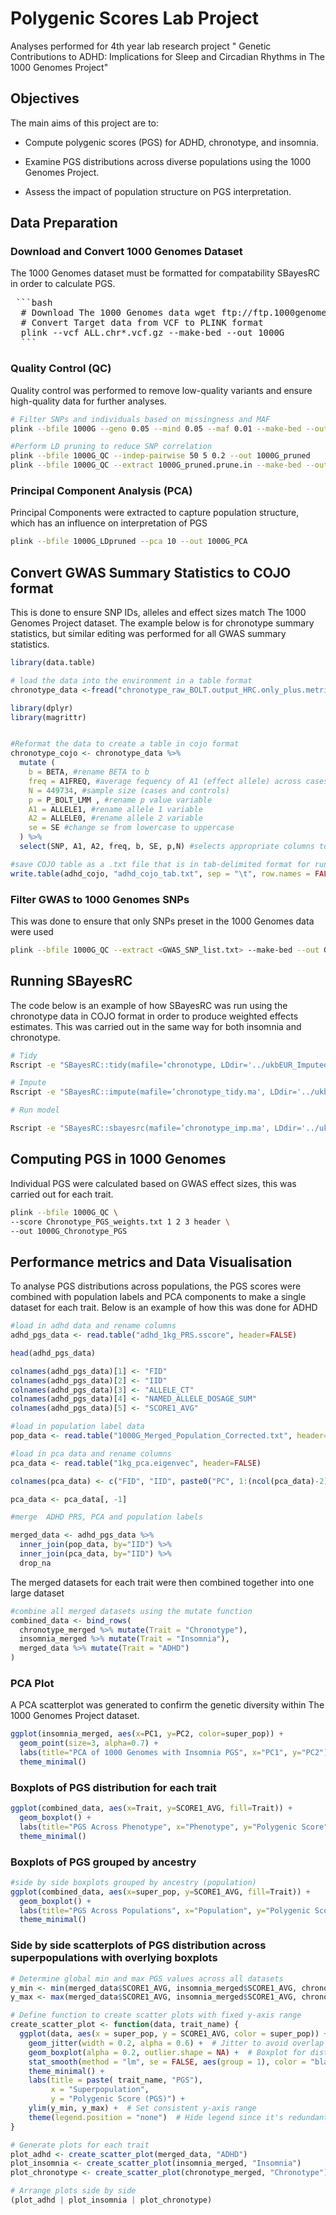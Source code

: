 # Polygenic Scores Lab Project

Analyses performed for 4th year lab research project "
Genetic Contributions to ADHD: Implications for Sleep and Circadian Rhythms in The 1000 Genomes Project"

## Objectives
The main aims of this project are to: 

- Compute polygenic scores (PGS) for ADHD, chronotype, and insomnia.

- Examine PGS distributions across diverse populations using the 1000 Genomes 
  Project.

- Assess the impact of population structure on PGS interpretation.


## Data Preparation

### Download and Convert 1000 Genomes Dataset

The 1000 Genomes dataset must be formatted for compatability SBayesRC in order to calculate PGS.

<pre> ```bash 
  # Download The 1000 Genomes data wget ftp://ftp.1000genomes.ebi.ac.uk/vol1/ftp/release/20130502/*.vcf.gz 
  # Convert Target data from VCF to PLINK format
  plink --vcf ALL.chr*.vcf.gz --make-bed --out 1000G
  ``` </pre>

  ### Quality Control (QC)

  Quality control was performed to remove low-quality variants and ensure high-quality data for further analyses.

  ```bash
# Filter SNPs and individuals based on missingness and MAF
plink --bfile 1000G --geno 0.05 --mind 0.05 --maf 0.01 --make-bed --out 1000G_QC

#Perform LD pruning to reduce SNP correlation
plink --bfile 1000G_QC --indep-pairwise 50 5 0.2 --out 1000G_pruned
plink --bfile 1000G_QC --extract 1000G_pruned.prune.in --make-bed --out 1000G_LDpruned
```

### Principal Component Analysis (PCA)

Principal Components were extracted to capture population structure, which has an influence on interpretation of PGS

```bash
plink --bfile 1000G_LDpruned --pca 10 --out 1000G_PCA
```

## Convert GWAS Summary Statistics to COJO format

This is done to ensure SNP IDs, alleles and effect sizes match The 1000 Genomes Project dataset. The example below is for chronotype summary statistics, but similar editing was performed for all GWAS summary statistics.

```R
library(data.table)

# load the data into the environment in a table format
chronotype_data <-fread("chronotype_raw_BOLT.output_HRC.only_plus.metrics_maf0.001_hwep1em12_info0.3.txt")

library(dplyr)
library(magrittr)


#Reformat the data to create a table in cojo format
chronotype_cojo <- chronotype_data %>%
  mutate (
    b = BETA, #rename BETA to b
    freq = A1FREQ, #average fequency of A1 (effect allele) across cases and controls
    N = 449734, #sample size (cases and controls)
    p = P_BOLT_LMM , #rename p value variable
    A1 = ALLELE1, #rename allele 1 variable
    A2 = ALLELE0, #rename allele 2 variable
    se = SE #change se from lowercase to uppercase
  ) %>%
  select(SNP, A1, A2, freq, b, SE, p,N) #selects appropriate columns to be used in SBayesRC

#save COJO table as a .txt file that is in tab-delimited format for running in SBayesRC
write.table(adhd_cojo, "adhd_cojo_tab.txt", sep = "\t", row.names = FALSE, quote = FALSE ) 
```

### Filter GWAS to 1000 Genomes SNPs

This was done to ensure that only SNPs preset in the 1000 Genomes data were used

```bash
plink --bfile 1000G_QC --extract <GWAS_SNP_list.txt> --make-bed --out GWAS_SNPs_filtered
```

## Running SBayesRC

The code below is an example of how SBayesRC was run using the chronotype data in COJO format in order to produce weighted effects estimates. This was carried out in the same way for both insomnia and chronotype.

``` bash
# Tidy
Rscript -e "SBayesRC::tidy(mafile=‘chronotype, LDdir='../ukbEUR_Imputed', output=‘chronotype_tidy.ma', log2file=TRUE)"

# Impute
Rscript -e "SBayesRC::impute(mafile=‘chronotype_tidy.ma', LDdir='../ukbEUR_Imputed', output=‘chronotype_imp.ma', log2file=TRUE)"

# Run model

Rscript -e "SBayesRC::sbayesrc(mafile=‘chronotype_imp.ma', LDdir='../ukbEUR_Imputed', outPrefix=‘chronotype_tidy_sbrc', annot='../annot_baseline2.2.txt', log2file=TRUE)"
```

## Computing PGS in 1000 Genomes 

Individual PGS were calculated based on GWAS effect sizes, this was carried out for each trait.

```bash
plink --bfile 1000G_QC \
--score Chronotype_PGS_weights.txt 1 2 3 header \
--out 1000G_Chronotype_PGS
```

## Performance metrics and Data Visualisation

To analyse PGS distributions across populations, the PGS scores were combined with population labels and PCA components to make a single dataset for each trait. Below is an example of how this was done for ADHD

```R
#load in adhd data and rename columns
adhd_pgs_data <- read.table("adhd_1kg_PRS.sscore", header=FALSE)

head(adhd_pgs_data)

colnames(adhd_pgs_data)[1] <- "FID"
colnames(adhd_pgs_data)[2] <- "IID"
colnames(adhd_pgs_data)[3] <- "ALLELE_CT"
colnames(adhd_pgs_data)[4] <- "NAMED_ALLELE_DOSAGE_SUM"
colnames(adhd_pgs_data)[5] <- "SCORE1_AVG"

#load in population label data
pop_data <- read.table("1000G_Merged_Population_Corrected.txt", header=TRUE)

#load in pca data and rename columns 
pca_data <- read.table("1kg_pca.eigenvec", header=FALSE)

colnames(pca_data) <- c("FID", "IID", paste0("PC", 1:(ncol(pca_data)-2)))

pca_data <- pca_data[, -1]

#merge  ADHD PRS, PCA and population labels

merged_data <- adhd_pgs_data %>%
  inner_join(pop_data, by="IID") %>%
  inner_join(pca_data, by="IID") %>%
  drop_na
```

The merged datasets for each trait were then combined together into one large dataset 

```R
#combine all merged datasets using the mutate function 
combined_data <- bind_rows(
  chronotype_merged %>% mutate(Trait = "Chronotype"),
  insomnia_merged %>% mutate(Trait = "Insomnia"),
  merged_data %>% mutate(Trait = "ADHD")
)
```

### PCA Plot 

A PCA scatterplot was generated to confirm the genetic diversity within The 1000 Genomes Project dataset.

```R
ggplot(insomnia_merged, aes(x=PC1, y=PC2, color=super_pop)) +
  geom_point(size=3, alpha=0.7) +
  labs(title="PCA of 1000 Genomes with Insomnia PGS", x="PC1", y="PC2") +
  theme_minimal()
```

### Boxplots of PGS distribution for each trait 

```R
ggplot(combined_data, aes(x=Trait, y=SCORE1_AVG, fill=Trait)) +
  geom_boxplot() +
  labs(title="PGS Across Phenotype", x="Phenotype", y="Polygenic Score") +
  theme_minimal()
```

### Boxplots of PGS grouped by ancestry 

```R
#side by side boxplots grouped by ancestry (population)
ggplot(combined_data, aes(x=super_pop, y=SCORE1_AVG, fill=Trait)) +
  geom_boxplot() +
  labs(title="PGS Across Populations", x="Population", y="Polygenic Score") +
  theme_minimal()
```

### Side by side scatterplots of PGS distribution across superpopulations with overlying boxplots

```R
# Determine global min and max PGS values across all datasets
y_min <- min(merged_data$SCORE1_AVG, insomnia_merged$SCORE1_AVG, chronotype_merged$SCORE1_AVG, na.rm = TRUE)
y_max <- max(merged_data$SCORE1_AVG, insomnia_merged$SCORE1_AVG, chronotype_merged$SCORE1_AVG, na.rm = TRUE)

# Define function to create scatter plots with fixed y-axis range
create_scatter_plot <- function(data, trait_name) {
  ggplot(data, aes(x = super_pop, y = SCORE1_AVG, color = super_pop)) +
    geom_jitter(width = 0.2, alpha = 0.6) +  # Jitter to avoid overlap
    geom_boxplot(alpha = 0.2, outlier.shape = NA) +  # Boxplot for distribution
    stat_smooth(method = "lm", se = FALSE, aes(group = 1), color = "black") +  # Regression line
    theme_minimal() +
    labs(title = paste( trait_name, "PGS"),
         x = "Superpopulation",
         y = "Polygenic Score (PGS)") +
    ylim(y_min, y_max) +  # Set consistent y-axis range
    theme(legend.position = "none")  # Hide legend since it's redundant
}

# Generate plots for each trait
plot_adhd <- create_scatter_plot(merged_data, "ADHD")
plot_insomnia <- create_scatter_plot(insomnia_merged, "Insomnia")
plot_chronotype <- create_scatter_plot(chronotype_merged, "Chronotype")

# Arrange plots side by side
(plot_adhd | plot_insomnia | plot_chronotype)

```

